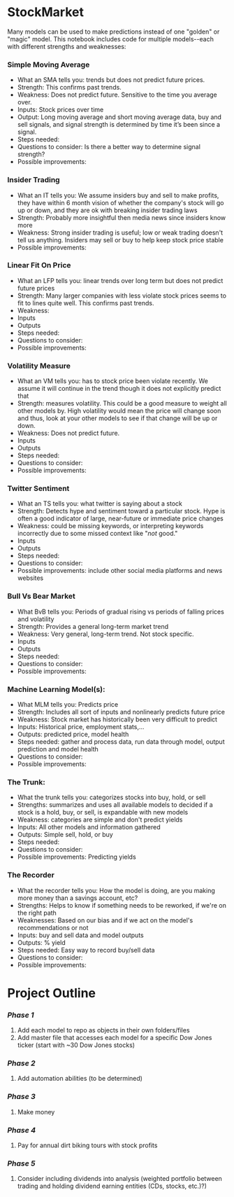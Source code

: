 # StockMarket
Many models can be used to make predictions instead of one "golden" or "magic" model. This notebook includes code for multiple models--each with different strengths and weaknesses:

### Simple Moving Average

* What an SMA tells you: trends but does not predict future prices.
* Strength: This confirms past trends.
* Weakness: Does not predict future. Sensitive to the time you average over.
* Inputs: Stock prices over time
* Output: Long moving average and short moving average data, buy and sell signals, and signal strength is determined by time it’s been since a signal.
* Steps needed: 
* Questions to consider: Is there a better way to determine signal strength?
* Possible improvements:

### Insider Trading

* What an IT tells you: We assume insiders buy and sell to make profits, they have within 6 month vision of whether the company's stock will go up or down, and they are ok with breaking insider trading laws
* Strength: Probably more insightful then media news since insiders know more
* Weakness: Strong insider trading is useful; low or weak trading doesn't tell us anything. Insiders may sell or buy to help keep stock price stable
* Possible improvements:

### Linear Fit On Price

* What an LFP tells you: linear trends over long term but does not predict future prices
* Strength: Many larger companies with less violate stock prices seems to fit to lines quite well. This confirms past trends.
* Weakness:
* Inputs
* Outputs
* Steps needed:
* Questions to consider:
* Possible improvements:

### Volatility Measure

* What an VM tells you: has to stock price been violate recently. We assume it will continue in the trend though it does not explicitly predict that
* Strength: measures volatility. This could be a good measure to weight all other models by. High volatility would mean the price will change soon and thus, look at your other models to see if that change will be up or down.
* Weakness: Does not predict future.
* Inputs
* Outputs
* Steps needed:
* Questions to consider:
* Possible improvements:

### Twitter Sentiment

* What an TS tells you: what twitter is saying about a stock
* Strength: Detects hype and sentiment toward a particular stock. Hype is often a good indicator of large, near-future or immediate price changes
* Weakness: could be missing keywords, or interpreting keywords incorrectly due to some missed context like "*not* good."
* Inputs
* Outputs
* Steps needed:
* Questions to consider:
* Possible improvements: include other social media platforms and news websites

### Bull Vs Bear Market

* What BvB tells you: Periods of gradual rising vs periods of falling prices and volatility
* Strength: Provides a general long-term market trend 
* Weakness: Very general, long-term trend. Not stock specific.
* Inputs
* Outputs
* Steps needed:
* Questions to consider:
* Possible improvements: 

### Machine Learning Model(s):

* What MLM tells you: Predicts price
* Strength: Includes all sort of inputs and nonlinearly predicts future price
* Weakness: Stock market has historically been very difficult to predict
* Inputs: Historical price, employment stats,...
* Outputs: predicted price, model health
* Steps needed: gather and process data, run data through model, output prediction and model health
* Questions to consider:
* Possible improvements:

### The Trunk:

* What the trunk tells you: categorizes stocks into buy, hold, or sell
* Strengths: summarizes and uses all available models to decided if a stock is a hold, buy, or sell, is expandable with new models
* Weakness: categories are simple and don't predict yields
* Inputs: All other models and information gathered
* Outputs: Simple sell, hold, or buy
* Steps needed:
* Questions to consider:
* Possible improvements: Predicting yields

### The Recorder

* What the recorder tells you: How the model is doing, are you making more money than a savings account, etc?
* Strengths: Helps to know if something needs to be reworked, if we're on the right path
* Weaknesses: Based on our bias and if we act on the model's recommendations or not
* Inputs: buy and sell data and model outputs
* Outputs: % yield
* Steps needed: Easy way to record buy/sell data
* Questions to consider:
* Possible improvements:


# Project Outline
### *Phase 1*
1. Add each model to repo as objects in their own folders/files
2. Add master file that accesses each model for a specific Dow Jones ticker (start with ~30 Dow Jones stocks)

### *Phase 2*
1. Add automation abilities (to be determined)

### *Phase 3*
1. Make money

### *Phase 4*
1. Pay for annual dirt biking tours with stock profits

### *Phase 5*
1. Consider including dividends into analysis (weighted portfolio between trading and holding dividend earning entities (CDs, stocks, etc.)?)
